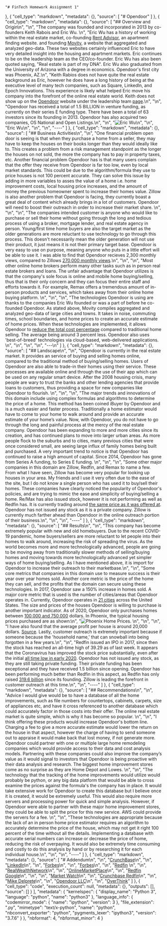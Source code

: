
    "# FinTech Homework Assignment 1"
   
  },
  {
   "cell_type": "markdown",
   "metadata": {},
   "source": [
    "# Opendoor"
   ]
  },
  {
   "cell_type": "markdown",
   "metadata": {},
   "source": [
    "## Overview and Origin\n",
    "\n",
    "The company was founded and incorporated in 2013 by co-founders Keith Rabois and Eric Wu. \n",
    "Eric Wu has a history of working within the real estate market, co-founding [Rent Advisor](www.rentadvisor.com), an apartment finding website. and founding [Movity](www.movity.com), a website that aggregated and analyzed geo-data. These two websites certainly influenced Eric to have very detailed insight into the housing and apartment markets. Eric continues to be on the leadership team as the CEO/co-founder. Eric Wu has also been quoted saying, \"Real estate is part of my DNA\". Eric Wu also graduated from the University of Arizona with a degree in economics. Opendoor's first city was Phoenix, AZ.\n",
    "Keith Rabios does not have quite the real estate background as Eric, however he does have a long history of being at the executive level of many tech companies, such as Square, LinkedIn, and Epoch Innovations. This experience is likely what helped Eric move his company into the forefront of the online real estate world. Keith does not show up on the [Opendoor](www.opendoor.com) website under the leadership team [page](https://www.opendoor.com/w/about).\n",
    "\n",
    "Opendoor has received a total of 1.5 BILLION in venture funding, as currently on their series E funding type. There have been a total of 63 investors since its founding in 2013. Opendoor has also acquired two companies, OS National and Open Listings.\n",
    "\n",
    "![Eric Wu](https://image.cnbcfm.com/api/v1/image/105271442-Webp.net-resizeimage_26.jpg?v=1529478434&w=740&h=416)\n",
    "\n",
    "Eric Wu\n",
    "\n",
    "\n",
    "----"
   ]
  },
  {
   "cell_type": "markdown",
   "metadata": {},
   "source": [
    "## Business Activities\n",
    "\n",
    "One financial problem open door is seeing is that when they purchase a home from a seller, they may have to keep the houses on their books longer than they would ideally like to. This creates a problem from a risk management standpoint as the longer the houses on not sold, the more the company has to pay in property taxes, etc. Another financial problem Opendoor has is that many users complain that the offer they receive from Opendoor is far too low, even by local market standards. This could be due to the algorithm/formula they use to price houses is not 100 percent accurate. They can solve this issue by adding in more variables to asses the value of a home i.e. home improvement costs, local housing price increases, and the amount of money the previous homeowner spent to increase their homes value. Zillow is also another problem that Opendoor is facing, they currently boast a great deal of content which already brings in a lot of customers. Opendoor will need to boost their outreach in order to increase their market share. \n",
    "\n",
    "\n",
    "The companies intended customer is anyone who would like to purchase or sell their home without going through the long and tedious process of using a broker, mortgage lender, and real estate agency in person. Young/first time home buyers are also the target market as the older generations are more reluctant to use technology to go through this process. This doesn't necessarily mean the older generation will not use their product, it just means it is not their primary target base. Opendoor is very easy to use on purpose, meaning anyone who puts in a little effort will be able to use it. I was able to find that Opendoor recieves 2,300 monthly views, compared to Zillows [270,000 monthly views](https://overthinkgroup.com/opendoor/).\n",
    "\n",
    "\n",
    "Most other online home brokers perform many other tasks such as in person real estate brokers and loans. The unfair advantage that Opendoor utilizes is that the company's sole focus is online and mobile home buying/selling, thus that is their only concern and they can focus their entire staff and efforts towards it. For example, Remax offers a tremendous amount of in-person products and services, which takes away from their online home buying platform. \n",
    "\n",
    "\n",
    "The technologies Opendoor is using are thanks to the companies Eric Wu founded or was a part of before he co-founded Opendoor. As stated above, Movity compiles aggregated and analyzed geo-data of large cities and towns. It takes in noise, commuting times, school boundaries, and home prices to create an accurate estimate of home prices. When these technologies are implemented, it allows Opendoor to [reduce the total cost percentage](https://www.opendoor.com/w/guides/how-opendoors-costs-compare-with-traditional-home-sale) compared to traditional home selling. The average being around 3 percent less. Opendoor also uses 'best-of-breed' technologies via cloud-based, web-delivered applications. \n",
    "\n",
    "\n",
    "\n",
    "---\n"
   ]
  },
  {
   "cell_type": "markdown",
   "metadata": {},
   "source": [
    "## Landscape\n",
    "\n",
    "Opendoor is currently in the real estate market. It provides an service of buying and selling homes online, compared to the traditional method of buying/selling homes. Users of Opendoor are also able to trade-in their homes using their service. These processes are available online and through the use of their app which can be used on any regular smart device. After the 2008 housing crisis, many people are wary to trust the banks and other lending agencies that provide loans to customers, thus providing a space for new companies like Opendoor to flourish. \n",
    "\n",
    "\n",
    "The major trends and innovations of this domain include using complex formulas and algorithms to determine the price of a home. This method has been coined iBuyer by Opendoor and is a much easier and faster process. Traditionally a home estimator would have to come to your home to walk around and provide an accurate estimate of your home’s value. Now, with Opendoor, you do not have to go through the long and painful process at the mercy of the real estate company. Opendoor has been expanding to more and more cities since its creation, and has continued plans to move into larger urban areas. As more people flock to the suburbs and to cities, many previous cities that were once considered small, are seeing large influx of family homes being built and purchased. A very important trend to notice is that Opendoor has continued to raise a high amount of capital. Since 2014, Opendoor has gone from Series A funding, to Series E funding. \n",
    "\n",
    "\n",
    "Some other major companies in this domain are Zillow, Redfin, and Remax to name a few. From what I have seen, Zillow has become very popular for looking up houses in your area. My friends and I use it very often due to the ease of the site, but I do not know a single person who has used it to buy/sell their homes. These companies have clearly noticed the popularity of Opendoor's policies, and are trying to mimic the ease and simplicity of buying/selling a home. Re/Max has also issued stock, however it is not performing as well as Redfin has. It is currently trading around [the same price as it was offered at](https://finance.yahoo.com/quote/RMAX/). Opendoor has not issued any stock as it is a private company. Zillow is currently much farther ahead than Opendoor in the online outreach portion of their business.\n",
    "\n",
    "\n",
    "----"
   ]
  },
  {
   "cell_type": "markdown",
   "metadata": {},
   "source": [
    "## Results\n",
    "\n",
    "This company has become extremely popular with new and old homebuyers. Due to the recent COVID-19 pandemic, home buyers/sellers are more reluctant to let people into their homes to walk around, increasing the risk of spreading the virus. As the world becomes more and more technologically advanced, people are going to be moving away from traditionally slower methods of selling/buying homes and moving towards more technologically advanced yet simpler ways of home buying/selling. As I have mentioned above, it is import for Opendoor to increase their outreach to their marketbase.\n",
    "\n",
    "Some core metrics that companies in this domain use to measure success is their year over year homes sold. Another core metric is the price of the home they can sell, and the profits that the domain can secure using these technologies. In 2017, Opendoor saw a 150% increase in homes sold. A major core metric that is used is the number of cities/areas that Opendoor operates in. Currently, Opendoor operates in [21 cities](https://www.opendoor.com/w/faq/cities-opendoor-buy-sell-homes) across the United States. The size and prices of the houses Opendoor is willing to purchase is another important indicator. As of 2020, Opendoor only purchases homes between [100,000 and 750,000](https://www.marketwatch.com/story/opendoor-offerpad-resume-home-buying-operations-following-coronavirus-shutdown-2020-05-06) dollars. In Phoenix, the typical housing prices purchased are as shown:\n",
    "![Phoenix Home Prices](https://images.squarespace-cdn.com/content/v1/57b1c75aebbd1abcdecf8171/1481638427086-OILIZTR69W0BGF38F6KG/ke17ZwdGBToddI8pDm48kEoOs7mLtQC3MocD2IzrqpsUqsxRUqqbr1mOJYKfIPR7LoDQ9mXPOjoJoqy81S2I8N_N4V1vUb5AoIIIbLZhVYxCRW4BPu10St3TBAUQYVKcy5r8hWNUKMferAFDjkljac9AbaWpWkkvy0wCgMObIO-JdTRCxiTg2zvFuwsR7X3-/Screen+Shot+2016-12-13+at+9.13.21+AM.png?format=1000w).  \n",
    "\n",
    "\n",
    "I have also found that the average profit per house is around 20,000 dollars. [Source](https://www.mikedp.com/articles/2016/12/13/inside-opendoor-what-two-years-of-transactions-say-about-their-prospects). Lastly, customer outreach is extremely important because if someone because the 'household name,' that can snowball into being forgotten in a few years.\n",
    "\n",
    "Redfin issued an IPO in 2017, since then the stock has reached an all-time high of 39.29 as of last week. It appears that the Coronavirus has improved the stock price substantially, even after the initial [all time low in early 2020](https://www.google.com/search?sxsrf=ALeKk00q4P1bpaVq6f07RlUu4IMJwrUaug%3A1593194735810&ei=7zj2XqyBMdj4-gSx2YGQAQ&q=redfin+stock&oq=redfin+stock&gs_lcp=CgZwc3ktYWIQAzIICAAQsQMQkQIyCAgAELEDEJECMgIIADICCAAyAggAMgQIABBDMgIIADICCAAyAggAMgIIADoECCMQJzoHCAAQsQMQQzoFCAAQkQI6BQgAELEDOgcIABAUEIcCOgUIABCDAToKCAAQsQMQFBCHAlDIa1ineWDeemgBcAB4AIABgQGIAb8KkgEDNy42mAEAoAEBqgEHZ3dzLXdpeg&sclient=psy-ab&ved=0ahUKEwjstKTyiKDqAhVYvJ4KHbFsABIQ4dUDCAw&uact=5). Opendoor has not issued any stock, as they are still taking private funding. Their private funding has been exceptional and they have received 1.5 billion since opening. Opendoor has been performing much better than Redfin in this aspect, as Redfin has only raised [319.6 billion](https://www.crunchbase.com/organization/redfin) since its founding. Zillow is leading the forefront in customer outreach at this time.\n",
    "\n",
    "----"
   ]
  },
  {
   "cell_type": "markdown",
   "metadata": {},
   "source": [
    "## Recommendations\n",
    "\n",
    "Advice I would give would be to have a database of all the home improvements, such as file numbers for countertops, cabinets, carpets, size of appliances etc, and have it cross referenced to another database which could accurately factor in those costs into their offer. The online real estate market is quite simple, which is why it has become so popular. \n",
    "\n",
    "I think offering these products would increase Opendoor's bottom line. Charging a fee to give a more accurate estimate would lower the return on the house in that aspect, however the charge of having to send someone out to appraise it would make back that lost money, if not generate more. Opendoor could partner with one or multiple large home remodeling companies which would provide access to their data and cost analysis models. Partnering with these companies could also improve the company’s value as it would signal to investors that Opendoor is being proactive with their data analysis and research. The biggest home improvement stores come as no surprise as they are Home Depot and Lowes. \n",
    "\n",
    "The technology that the tracking of the home improvements would utilize would probably be python, or any big data platform that would be able to cross examine the prices against the formula's the company has in place. It would take extensive work for Opendoor to create this database but I believe once it is created, it would be extremely useful. This would also require more servers and processing power for quick and simple analysis. However, if Opendoor were able to partner with these major home improvement stores, they could be able to split the price for this new service. AWS could provide the servers for a fee. \n",
    "\n",
    "These technologies are appropriate because the lack of an in person home price estimator requires an algorithm to accurately determine the price of the house, which may not get it right 100 percent of the time without all the details. Implementing a database with accurate serial numbers can increase or decrease the price of home, reducing the risk of overpaying. It would also be extremely time consuming and costly to do this analysis by hand or by researching it for each individual house.\n",
    "\n",
    "\n",
    "----"
   ]
  },
  {
   "cell_type": "markdown",
   "metadata": {},
   "source": [
    "# Addendum\n",
    "\n",
    "[CrunchBase](https://www.crunchbase.com/organization/opendoor-2#section-investors)\n",
    "\n",
    "[LinkedIn](https://www.linkedin.com/in/ericwu01/)\n",
    "\n",
    "[Forbes](https://www.forbes.com/fintech/2019/#623bb0962b4c)\n",
    "\n",
    "[Forbes](https://www.forbes.com/sites/amyfeldman/2016/11/30/home-shopping-networkers-opendoor-is-upending-the-way-americans-buy-and-sell-homes/#28bce4d2430c)\n",
    "\n",
    "[Redfin](https://www.redfin.com/?&utm_source=google&utm_medium=ppc&utm_campaign=1003254&utm_term=aud-521460585499:kwd-844252101&utm_content=338444551632&intent=Brand-HV&gclid=CjwKCAjwltH3BRB6EiwAhj0IUGJewgsqJ9lszgSmg3ZRHrwo6AexNIhVSegBDoO8X0DPxUif1UbSpxoCqVUQAvD_BwE&gclsrc=aw.ds) \n",
    "\n",
    "[RealWealthNetwork](https://www.realwealthnetwork.com/learn/opendoor-risk-closing-doors/)\n",
    "\n",
    "[OnlineMarketPlace](https://www.onlinemarketplaces.com/articles/18935-us-opendoor-s-ultimate-metric-of-success-is-how-many-homes-it-sells-)\n",
    "\n",
    "[Redfin Google](https://www.google.com/search?sxsrf=ALeKk00q4P1bpaVq6f07RlUu4IMJwrUaug%3A1593194735810&ei=7zj2XqyBMdj4-gSx2YGQAQ&q=redfin+stock&oq=redfin+stock&gs_lcp=CgZwc3ktYWIQAzIICAAQsQMQkQIyCAgAELEDEJECMgIIADICCAAyAggAMgQIABBDMgIIADICCAAyAggAMgIIADoECCMQJzoHCAAQsQMQQzoFCAAQkQI6BQgAELEDOgcIABAUEIcCOgUIABCDAToKCAAQsQMQFBCHAlDIa1ineWDeemgBcAB4AIABgQGIAb8KkgEDNy42mAEAoAEBqgEHZ3dzLXdpeg&sclient=psy-ab&ved=0ahUKEwjstKTyiKDqAhVYvJ4KHbFsABIQ4dUDCAw&uact=5)\n",
    "\n",
    "\n",
    "[Market Watch](https://www.marketwatch.com/story/opendoor-offerpad-resume-home-buying-operations-following-coronavirus-shutdown-2020-05-06)\n",
    "\n",
    "[Crunchbase Redfin](https://www.crunchbase.com/organization/redfin)\n",
    "\n",
    "[Mike Delprete](https://www.mikedp.com/articles/2016/12/13/inside-opendoor-what-two-years-of-transactions-say-about-their-prospects)\n",
    "\n",
    "[Opendoor LLC](https://www.opendoorllc.com/technology/#:~:text=OpenDoor%20uses%20best%2Dof%2Dbreed,separated%20into%20customizable%20benchmark%20sectors.)\n",
    "\n",
    "[OverThink](https://overthinkgroup.com/opendoor/)"
   ]
  },
  {
   "cell_type": "code",
   "execution_count": null,
   "metadata": {},
   "outputs": [],
   "source": []
  }
 ],
 "metadata": {
  "kernelspec": {
   "display_name": "Python 3",
   "language": "python",
   "name": "python3"
  },
  "language_info": {
   "codemirror_mode": {
    "name": "ipython",
    "version": 3
   },
   "file_extension": ".py",
   "mimetype": "text/x-python",
   "name": "python",
   "nbconvert_exporter": "python",
   "pygments_lexer": "ipython3",
   "version": "3.7.6"
  }
 },
 "nbformat": 4,
 "nbformat_minor": 4
}
